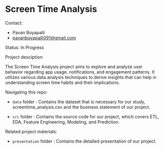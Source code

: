 # Screen Time Analysis

Contact:
* Pavan Boyapalli
* pavanboyapalli091@gmail.com

Status: In Progress

Project desciption:

The Screen Time Analysis project aims to explore and analyze user behavior regarding app usage, notifications, and engagement patterns. It utilizes various data analysis techniques to derive insights that can help in understanding screen time habits and their implications.

Navigating this repo:

* `data` folder : Contains the dataset that is necessary for our study, screentime_analysis.csv and the business statement of our project.

* `src` folder : Contains the source code for our project, which covers ETL, EDA, Feature Engineering, Modeling, and Prediction.

Related project materials:

* `presentation` folder : Contains the detailed presentation of our project.

